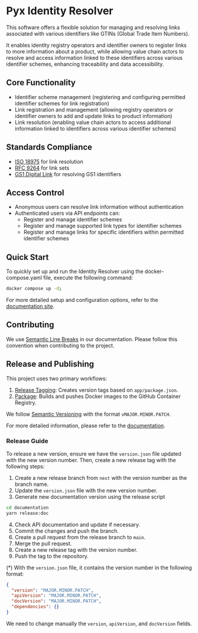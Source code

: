 # Pyx Identity Resolver

This software offers a flexible solution for managing and resolving links associated with various identifiers like GTINs (Global Trade Item Numbers). 

It enables identity registry operators and identifier owners to register links to more information about a product, while allowing value chain actors to resolve and access information linked to these identifiers across various identifier schemes, enhancing traceability and data accessibility.

## Core Functionality

* Identifier scheme management (registering and configuring permitted identifier schemes for link registration)
* Link registration and management (allowing registry operators or identifier owners to add and update links to product information)
* Link resolution (enabling value chain actors to access additional information linked to identifiers across various identifier schemes)

## Standards Compliance

* [ISO 18975](https://www.iso.org/standard/85540.html) for link resolution
* [RFC 9264](https://datatracker.ietf.org/doc/html/rfc9264) for link sets
* [GS1 Digital Link](https://ref.gs1.org/standards/digital-link/1.1.3/) for resolving GS1 identifiers

## Access Control

* Anonymous users can resolve link information without authentication
* Authenticated users via API endpoints can:
    * Register and manage identifier schemes
    * Register and manage supported link types for identifier schemes
    * Register and manage links for specific identifiers within permitted identifier schemes

## Quick Start

To quickly set up and run the Identity Resolver using the docker-compose.yaml file, execute the following command:

```bash
docker compose up -d;
```

For more detailed setup and configuration options, refer to the [documentation site](https://pyx-industries.github.io/pyx-identity-resolver/).

## Contributing

We use [Semantic Line Breaks](https://sembr.org/) in our documentation. Please follow this convention when contributing to the project.

## Release and Publishing

This project uses two primary workflows:

1. [Release Tagging](./.github/workflows/release-tagging.yml): Creates version tags based on `app/package.json`.
2. [Package](./.github/workflows/package.yml): Builds and pushes Docker images to the GitHub Container Registry.

We follow [Semantic Versioning](https://semver.org/) with the format `vMAJOR.MINOR.PATCH`.

For more detailed information, please refer to the [documentation](docs/index.md).

### Release Guide

To release a new version, ensure we have the `version.json` file updated with the new version number. Then, create a new release tag with the following steps:

1. Create a new release branch from `next` with the version number as the branch name.
2. Update the `version.json` file with the new version number.
3. Generate new documentation version using the release script

```bash
cd documentation
yarn release:doc
```

4. Check API documentation and update if necessary.
5. Commit the changes and push the branch.
6. Create a pull request from the release branch to `main`.
7. Merge the pull request.
8. Create a new release tag with the version number.
9. Push the tag to the repository.

(\*) With the `version.json` file, it contains the version number in the following format:

```json
{
  "version": "MAJOR.MINOR.PATCH",
  "apiVersion": "MAJOR.MINOR.PATCH",
  "docVersion": "MAJOR.MINOR.PATCH",
  "dependencies": {}
}
```

We need to change manually the `version`, `apiVersion`, and `docVersion` fields.
